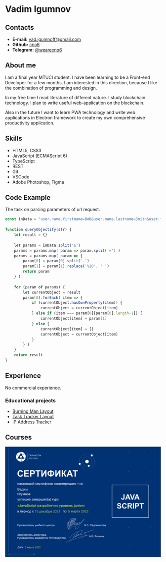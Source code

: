 # Vadim Igumnov

## Contacts

- **E-mail:** vad.igumnoff@gmail.com
- **Github:** [cno6](https://github.com/Cno6)
- **Telegram:** [\@wearecno6](https://t.me/wearecno6)

## About me

I am a final year MTUCI student. I have been learning to be a Front-end Developer for a few months. I am interested in this direction, because I like the combination of programming and design. 

In my free time I read literature of different nature. I study blockchain technology.  I plan to write useful web-application on the blockchain.

Also in the future I want to learn PWA technology and write web applications in Electron framework to create my own comprehensive productivity application.

## Skills

- HTML5, CSS3
- JavaScript (ECMAScript 6)
- TypeScript
- REST
- Git
- VSCode
- Adobe Photoshop, Figma

## Code Example

The task on parsing parameters of url request.

```js
const inData = "user.name.firstname=Bob&user.name.lastname=Smith&user.favoritecolor=Light%20Blue&experiments.theme=dark";

function queryObjectify(str) {
    let result = {}
    
    let params = inData.split('&')
    params = params.map( param => param.split('=') )
    params = params.map( param => {
        param[0] = param[0].split('.')
        param[1] = param[1].replace('%20', ' ')
        return param
    } )

    for (param of params) {
        let currentObject = result
        param[0].forEach( item => { 
            if (currentObject.hasOwnProperty(item)) {
                currentObject = currentObject[item]
            } else if (item === param[0][param[0].length-1]) {
                currentObject[item] = param[1]
            } else {
                currentObject[item] = {}
                currentObject = currentObject[item]
            }
        } )
    }
    return result
}
```

## Experience

No commercial experience.

### Educational projects

- [Burning Man Layout](https://github.com/Cno6/burningman-markup)
- [Task Tracker Layout](https://github.com/Cno6/tasktracker-layout)
- [IP Address Tracker](https://github.com/Cno6/ip-address-tracker)

## Courses

![](Certificates/Greenatom.png)

